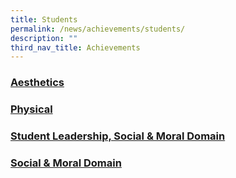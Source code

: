 ```yaml
---
title: Students
permalink: /news/achievements/students/
description: ""
third_nav_title: Achievements
---
```

### [Aesthetics](/news/achievements/students/aesthetics/)
### [Physical](/news/achievements/students/physical/)
### [Student Leadership, Social & Moral Domain](/news/achievements/students/student-leadership/)
### [Social & Moral Domain](/news/achievements/students/socialnmoral/)